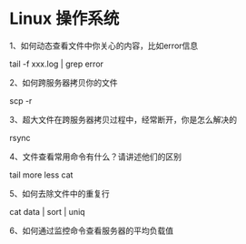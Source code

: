 # Linux 操作系统

1、如何动态查看文件中你关心的内容，比如error信息

tail -f xxx.log | grep error

2、如何跨服务器拷贝你的文件

scp -r 

3、超大文件在跨服务器拷贝过程中，经常断开，你是怎么解决的

rsync

4、文件查看常用命令有什么？请讲述他们的区别

tail  more less  cat

5、如何去除文件中的重复行

cat  data | sort | uniq

6、如何通过监控命令查看服务器的平均负载值

